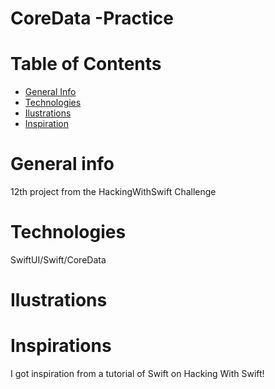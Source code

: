 # CoreData -Practice

# Table of Contents

- <a href="https://github.com/sergiosepulveda09/CoreData/tree/main#general-info" >General Info</a>
- <a href="https://github.com/sergiosepulveda09/CoreData/tree/main#technologies">Technologies</a>
- <a href="https://github.com/sergiosepulveda09/CoreData/tree/main#ilustrations">Ilustrations</a>
- <a href="https://github.com/sergiosepulveda09/CoreData/tree/main#inspirations">Inspiration</a>

# General info

12th project from the HackingWithSwift Challenge

# Technologies
SwiftUI/Swift/CoreData

# Ilustrations




# Inspirations
I got inspiration from a tutorial of Swift on Hacking With Swift! 
